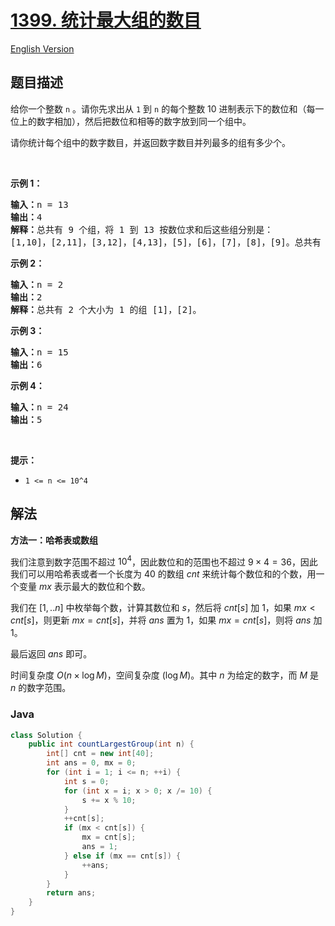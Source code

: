 # [1399. 统计最大组的数目](https://leetcode.cn/problems/count-largest-group)

[English Version](/solution/1300-1399/1399.Count%20Largest%20Group/README_EN.md)

## 题目描述

<p>给你一个整数 <code>n</code>&nbsp;。请你先求出从 <code>1</code>&nbsp;到 <code>n</code> 的每个整数 10 进制表示下的数位和（每一位上的数字相加），然后把数位和相等的数字放到同一个组中。</p>

<p>请你统计每个组中的数字数目，并返回数字数目并列最多的组有多少个。</p>

<p>&nbsp;</p>

<p><strong>示例 1：</strong></p>

<pre><strong>输入：</strong>n = 13
<strong>输出：</strong>4
<strong>解释：</strong>总共有 9 个组，将 1 到 13 按数位求和后这些组分别是：
[1,10]，[2,11]，[3,12]，[4,13]，[5]，[6]，[7]，[8]，[9]。总共有 4 个组拥有的数字并列最多。
</pre>

<p><strong>示例 2：</strong></p>

<pre><strong>输入：</strong>n = 2
<strong>输出：</strong>2
<strong>解释：</strong>总共有 2 个大小为 1 的组 [1]，[2]。
</pre>

<p><strong>示例 3：</strong></p>

<pre><strong>输入：</strong>n = 15
<strong>输出：</strong>6
</pre>

<p><strong>示例 4：</strong></p>

<pre><strong>输入：</strong>n = 24
<strong>输出：</strong>5
</pre>

<p>&nbsp;</p>

<p><strong>提示：</strong></p>

<ul>
	<li><code>1 &lt;= n &lt;= 10^4</code></li>
</ul>

## 解法

**方法一：哈希表或数组**

我们注意到数字范围不超过 $10^4$，因此数位和的范围也不超过 $9 \times 4 = 36$，因此我们可以用哈希表或者一个长度为 $40$ 的数组 $cnt$ 来统计每个数位和的个数，用一个变量 $mx$ 表示最大的数位和个数。

我们在 $[1,..n]$ 中枚举每个数，计算其数位和 $s$，然后将 $cnt[s]$ 加 $1$，如果 $mx \lt cnt[s]$，则更新 $mx = cnt[s]$，并将 $ans$ 置为 $1$，如果 $mx = cnt[s]$，则将 $ans$ 加 $1$。

最后返回 $ans$ 即可。

时间复杂度 $O(n \times \log M)$，空间复杂度 $(\log M)$。其中 $n$ 为给定的数字，而 $M$ 是 $n$ 的数字范围。

### **Java**

```java
class Solution {
    public int countLargestGroup(int n) {
        int[] cnt = new int[40];
        int ans = 0, mx = 0;
        for (int i = 1; i <= n; ++i) {
            int s = 0;
            for (int x = i; x > 0; x /= 10) {
                s += x % 10;
            }
            ++cnt[s];
            if (mx < cnt[s]) {
                mx = cnt[s];
                ans = 1;
            } else if (mx == cnt[s]) {
                ++ans;
            }
        }
        return ans;
    }
}
```
